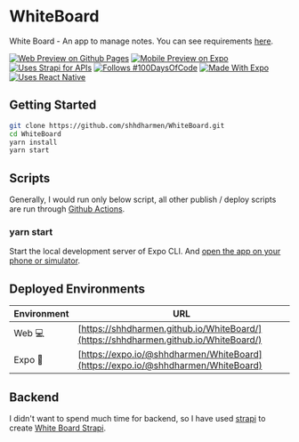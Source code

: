 # WhiteBoard

White Board - An app to manage notes. You can see requirements [here](https://shhdharmen.github.io/100-days-of-react-native/REQUIREMENTS.html).

[![Web Preview on Github Pages](https://img.shields.io/badge/web_preview-github_pages-blueviolet?style=for-the-badge)](https://shhdharmen.github.io/WhiteBoard/)
[![Mobile Preview on Expo](https://img.shields.io/badge/mobile_preview-expo_projects-000020?style=for-the-badge)](https://expo.io/@shhdharmen/WhiteBoard)
[![Uses Strapi for APIs](https://img.shields.io/badge/backend_uses-strapi-darkblue?style=for-the-badge)](https://github.com/shhdharmen/white-board-strapi)
[![Follows #100DaysOfCode](https://img.shields.io/badge/follows-%23100DaysOfCode-success?style=for-the-badge)](https://shhdharmen.github.io/100-days-of-react-native/)
[![Made With Expo](https://img.shields.io/badge/made%20with-expo-lightgray?style=for-the-badge)](https://expo.io/)
[![Uses React Native](https://img.shields.io/badge/uses-react_native-blue?style=for-the-badge)](https://facebook.github.io/react-native/)

## Getting Started

```bash
git clone https://github.com/shhdharmen/WhiteBoard.git
cd WhiteBoard
yarn install
yarn start
```

## Scripts

Generally, I would run only below script, all other publish / deploy scripts are run through [Github Actions](.github/workflows/build-deploy.yml).

### yarn start

Start the local development server of Expo CLI. And [open the app on your phone or simulator](https://docs.expo.io/versions/v35.0.0/workflow/up-and-running/#open-the-app-on-your-phone-or).

## Deployed Environments

| Environment    | URL                                                                                  |
| -------------- | ------------------------------------------------------------------------------------ |
| Web :computer: | [https://shhdharmen.github.io/WhiteBoard/](https://shhdharmen.github.io/WhiteBoard/) |
| Expo :iphone:  | [https://expo.io/@shhdharmen/WhiteBoard](https://expo.io/@shhdharmen/WhiteBoard)     |

## Backend

I didn't want to spend much time for backend, so I have used [strapi](strapi.io) to create [White Board Strapi](https://github.com/shhdharmen/white-board-strapi).
